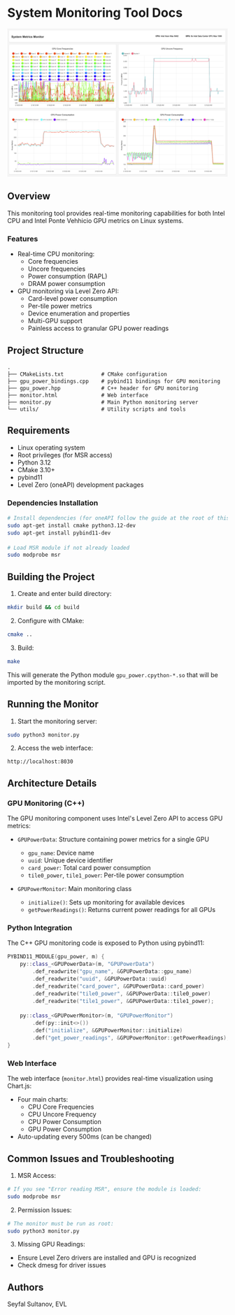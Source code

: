 # System Monitoring Tool Docs

![Interface](docs/interface.png)

## Overview
This monitoring tool provides real-time monitoring capabilities for both Intel CPU and Intel Ponte Vehhicio GPU metrics on Linux systems. 

### Features
- Real-time CPU monitoring:
  - Core frequencies
  - Uncore frequencies
  - Power consumption (RAPL)
  - DRAM power consumption
- GPU monitoring via Level Zero API:
  - Card-level power consumption
  - Per-tile power metrics
  - Device enumeration and properties
  - Multi-GPU support
  - Painless access to granular GPU power readings

## Project Structure
```
.
├── CMakeLists.txt            # CMake configuration
├── gpu_power_bindings.cpp    # pybind11 bindings for GPU monitoring
├── gpu_power.hpp             # C++ header for GPU monitoring
├── monitor.html              # Web interface
├── monitor.py                # Main Python monitoring server
└── utils/                    # Utility scripts and tools
```

## Requirements
- Linux operating system
- Root privileges (for MSR access)
- Python 3.12
- CMake 3.10+
- pybind11
- Level Zero (oneAPI) development packages

### Dependencies Installation
```bash
# Install dependencies (for oneAPI follow the guide at the root of this repo)
sudo apt-get install cmake python3.12-dev
sudo apt-get install pybind11-dev

# Load MSR module if not already loaded
sudo modprobe msr
```

## Building the Project

1. Create and enter build directory:
```bash
mkdir build && cd build
```

2. Configure with CMake:
```bash
cmake ..
```

3. Build:
```bash
make
```

This will generate the Python module `gpu_power.cpython-*.so` that will be imported by the monitoring script.

## Running the Monitor

1. Start the monitoring server:
```bash
sudo python3 monitor.py
```

2. Access the web interface:
```
http://localhost:8030
```

## Architecture Details

### GPU Monitoring (C++)
The GPU monitoring component uses Intel's Level Zero API to access GPU metrics:

- `GPUPowerData`: Structure containing power metrics for a single GPU
  - `gpu_name`: Device name
  - `uuid`: Unique device identifier
  - `card_power`: Total card power consumption
  - `tile0_power`, `tile1_power`: Per-tile power consumption

- `GPUPowerMonitor`: Main monitoring class
  - `initialize()`: Sets up monitoring for available devices
  - `getPowerReadings()`: Returns current power readings for all GPUs

### Python Integration
The C++ GPU monitoring code is exposed to Python using pybind11:

```cpp
PYBIND11_MODULE(gpu_power, m) {
    py::class_<GPUPowerData>(m, "GPUPowerData")
        .def_readwrite("gpu_name", &GPUPowerData::gpu_name)
        .def_readwrite("uuid", &GPUPowerData::uuid)
        .def_readwrite("card_power", &GPUPowerData::card_power)
        .def_readwrite("tile0_power", &GPUPowerData::tile0_power)
        .def_readwrite("tile1_power", &GPUPowerData::tile1_power);

    py::class_<GPUPowerMonitor>(m, "GPUPowerMonitor")
        .def(py::init<>())
        .def("initialize", &GPUPowerMonitor::initialize)
        .def("get_power_readings", &GPUPowerMonitor::getPowerReadings);
}
```

### Web Interface
The web interface (`monitor.html`) provides real-time visualization using Chart.js:
- Four main charts:
  - CPU Core Frequencies
  - CPU Uncore Frequency
  - CPU Power Consumption
  - GPU Power Consumption
- Auto-updating every 500ms (can be changed)

## Common Issues and Troubleshooting

1. MSR Access:
```bash
# If you see "Error reading MSR", ensure the module is loaded:
sudo modprobe msr
```

2. Permission Issues:
```bash
# The monitor must be run as root:
sudo python3 monitor.py
```

3. Missing GPU Readings:
- Ensure Level Zero drivers are installed and GPU is recognized
- Check dmesg for driver issues

## Authors
Seyfal Sultanov, EVL
